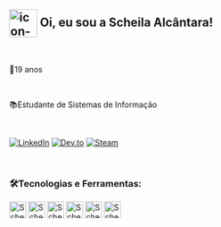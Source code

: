 ## <img align="center" alt="icon-hornet" height="50" widht="50"  src="https://images-wixmp-ed30a86b8c4ca887773594c2.wixmp.com/f/4e7d01ce-8c31-45b6-904d-364d6b2602df/ddad9l5-8c0f1dd5-1345-40c6-96cf-3f1e123b2498.png/v1/fit/w_510,h_630/hornet___hollow_knight_by_breeky_ddad9l5-375w-2x.png?token=eyJ0eXAiOiJKV1QiLCJhbGciOiJIUzI1NiJ9.eyJzdWIiOiJ1cm46YXBwOjdlMGQxODg5ODIyNjQzNzNhNWYwZDQxNWVhMGQyNmUwIiwiaXNzIjoidXJuOmFwcDo3ZTBkMTg4OTgyMjY0MzczYTVmMGQ0MTVlYTBkMjZlMCIsIm9iaiI6W1t7ImhlaWdodCI6Ijw9NjMwIiwicGF0aCI6IlwvZlwvNGU3ZDAxY2UtOGMzMS00NWI2LTkwNGQtMzY0ZDZiMjYwMmRmXC9kZGFkOWw1LThjMGYxZGQ1LTEzNDUtNDBjNi05NmNmLTNmMWUxMjNiMjQ5OC5wbmciLCJ3aWR0aCI6Ijw9NTEwIn1dXSwiYXVkIjpbInVybjpzZXJ2aWNlOmltYWdlLm9wZXJhdGlvbnMiXX0.7j-idDLauhgHkfqQI-qp_OwqUhfzZS-0YGjOdBwtsVk"/> Oi, eu sou a Scheila Alcântara!

<br>

👾19 anos

<br>

📚Estudante de Sistemas de Informação

<br>

[![LinkedIn](https://img.shields.io/badge/LinkedIn-0077B5?style=for-the-badge&logo=linkedin&logoColor=white)](https://www.linkedin.com/in/scheila-alcântara)
[![Dev.to](https://img.shields.io/badge/dev.to-0A0A0A?style=for-the-badge&logo=devdotto&logoColor=white)](https://dev.to/scheilalcantara)
[![Steam](https://img.shields.io/badge/Steam-000000?style=for-the-badge&logo=steam&logoColor=white)](https://steamcommunity.com/id/eu-sou-o-dougras/)

<br>

### 🛠️Tecnologias e Ferramentas:

<div>
  <img align="center" alt="Scheila-html" height="30" widht="40" src="https://cdn.jsdelivr.net/gh/devicons/devicon/icons/html5/html5-original.svg"/>
   <img align="center" alt="Scheila-css" height="30" widht="40" src="https://cdn.jsdelivr.net/gh/devicons/devicon/icons/css3/css3-original.svg"/>
    <img align="center" alt="Scheila-java" height="30" widht="40" src="https://cdn.jsdelivr.net/gh/devicons/devicon/icons/java/java-plain.svg"/>
    <img align="center" alt="Scheila-sql" height="30" widht="40" src="https://cdn.jsdelivr.net/gh/devicons/devicon/icons/mysql/mysql-original.svg"/>
    <img align="center" alt="Scheila-vscode" height="30" widht="40" src="https://cdn.jsdelivr.net/gh/devicons/devicon/icons/vscode/vscode-original.svg"/>
      <img align="center" alt="Scheila-vscode" height="30" widht="40" src="https://cdn.jsdelivr.net/gh/devicons/devicon/icons/figma/figma-original.svg"/>
</div>

